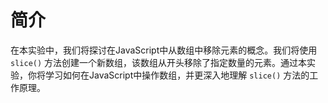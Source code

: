 # 简介

在本实验中，我们将探讨在JavaScript中从数组中移除元素的概念。我们将使用 `slice()` 方法创建一个新数组，该数组从开头移除了指定数量的元素。通过本实验，你将学习如何在JavaScript中操作数组，并更深入地理解 `slice()` 方法的工作原理。
